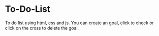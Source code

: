 # To-Do-List
To do list using html, css and js. 
You can create an goal, click to check or click on the cross to delete the goal.
